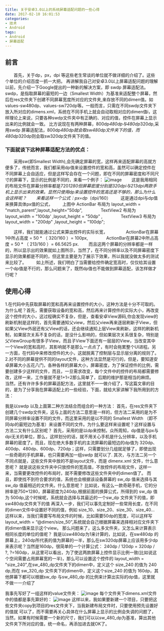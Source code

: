 ```yaml
---
title: 关于安卓3.0以上的系统屏幕适配问题的一些心得
date: 2017-02-10 16:01:53
categories:
- 技术
- Android
tags: 
- Android
- 屏幕适配
---
```

## 前言
&#8195;&#8195;首先，关于dp，px，dpi 等这些老生常谈的单位就不做详细的介绍了。这些个单位的介绍百度一抓一大把。
再讲解我自己对安卓3.0以上屏幕适配问题的理解以前，先介绍一下Google提出的一种新的解决方案，即 sw<n>dp 屏幕适配法。sw<n>dp，是指取屏幕的最短的一边（Smallest Width）为基准来适配整个屏幕，然后在res文件夹下创建不同屏幕宽度所对应的文件夹,来存放不同的dimen值。如 values-sw480dp、values-sw720dp等。一般而言，只需在不同sw<n>dp文件夹下放入所对应的dimens.xml，系统在不同手机上就会自动取相对应的dimen值i，这样理论上来说，只要各种sw<n>dp文件夹中有正确的、对应的值，控件在屏幕上显示出来的比例就会一致。
比方说现在有两种屏幕，800dp*480dp与480dp*320dp,采用sw<n>dp 屏幕适配法，800dp*480dp就会取sw480dp文件夹下的值，而480dp*320dp则会取sw320dp文件夹下的值。 

### 下面就谈下这种屏幕适配方法的优点：
&#8195;&#8195;采用sw(即Smallest Width),会先确定屏幕的宽，这样再来适配屏幕的高就方便多了，传统而言，我们都采用dp值来设置控件的宽和高，虽然可以确定控件在不同屏幕上会自适应，但是这样写会存在一个问题，即在不同的屏幕密度和不同尺寸的屏幕下，显示的比例是不同的，来看一个例子：
![image](http://ol58plgkm.bkt.clouddn.com/20141029135649680.jpg)
&#8195;&#8195;这是我用相同的布局文件在屏幕分辨率都是720*1280但屏幕密度分别是320dpi与213dpi两款手机上显示出来的效果。显然只使用dp来设置控件的宽高还是不够的，那么为什么会这样呢？
&#8195;&#8195;来看这样一个公式：px=dp*（dpi/160）
&#8195;&#8195;这是通过dpi与dp值来换算具体px值的公式，
&#8195;&#8195;上图中 ActionBar 布局为 layout_width = "match_parent",layout_height="50dp", 
&#8195;&#8195;&#8195;&#8195;TextView2 布局为 layout_width = "100dp' ,layout_height = "50dp" , 
&#8195;&#8195;&#8195;&#8195;TextView3 布局为 layout_width = "200dp" ,layout_height = "100dp";

&#8195;&#8195;这样，我们就能通过公式来算出控件的实际长宽，
&#8195;&#8195;&#8195;&#8195;ActionBar在屏幕1中所占高度 = 50 * （ 320/160 ）= 100px,
&#8195;&#8195;&#8195;&#8195;ActionBar在屏幕2中所占高度 = 50 * （ 213/160 ）= 66.5625 px.
&#8195;&#8195;而且这两个屏幕的分辨率都是一样的，所以显示出的效果就如上图所示，当然了，在不同分辨率以及不同屏幕密度下显示的效果都是不同的，但这里主要是为了展示下效果，所以我就没做太多的测试来比较了。
&#8195;&#8195;如上所述，我们明白了当需要给控件确定宽高时，仅仅给其设置一个dp值是不行的，那么问题来了，既然dp值也不能做到屏幕适配，该怎样做才行呢？

## 使用心得
1.在代码中先获取屏幕的宽和高再来设置控件的大小，这种方法是十分不可取的。为什么呢？首先，需要获取设备的宽和高，然后再来计算控件的实际大小，再改变这个控件的大小，这过程确实不复杂，但是，查看安卓View源码,你会发现view的刷新机制是这样的，首先需要通知父view，然后父view再来逐层刷新子View，但如果父View外层还有父View的话，还会继续通知上层View来刷新，这样的刷新机制，如果层次关系不复杂的话，是没什么影响的，但如果层次关系很复杂，特别是父ViewGroup有很多子View，而且子View下面还有一层层的View，当改变其中一个View的宽和高时，其影响就不是那么一点点了，有时会拖累整个UI进程。另一方面，在代码中来修改控件的大小，这就脱离了控制层与显示层分离的规则了。
2.对不同的屏幕提供不同的layout文件，这种方法显然是可行的，但是，要知道安卓屏幕大小五花八门，各种各样的屏幕大小，屏幕密度，为了保证控件的比例，需要创建多少这样的文件，而且，一旦需求改变，每个文件中的控件的布局都需要修改，这样一来，工作量就不是1+1=2那么简单了，后期的维护那是相当的麻烦。
当然，还有许许多多的屏幕适配方法，这里就不一一做介绍了，写这篇文章的目的，是为了分享我在屏幕适配上的一些经验，下面，就给大家讲解下我所用到的方法：
    
我是以sw<n>dp 以及上面第二种方法结合而组合的一种方法：
首先，在res文件夹下创建几个sw<n>dp文件夹，这与上面的方法二意思是一样的，但方法二采用的是为不同屏幕分辨率设置不同的文件，而这里采用的是以不同的 Smallest Width （即不同dp的最短边为基准）来设置不同的文件。为什么要这样来设置呢？这样设置与方法二又有什么区别呢？ 首先，采用的是以dp来控制，众所周知，dp值是与px与dpi无关的单位，那么，这样划分的话，就不用关心手机是什么分辨率，以及手机屏幕的密度了。而且，现在绝大多数手机的主流屏幕的最短边的dp值为 320dp、400dp、480dp、600dp、720dp；这样，只需要划分几组就足够了，即使出现一些奇葩的手机屏幕，也只需要再加一组sw<n>dp 就可以了.
其次，与方法二另一个不同点就是，这些文件夹中放的不是layout文件，而是 dimenx.xml 文件，什么意思呢？ 就是说这些文件夹中只放控件的宽高值，不放控件的布局文件，这样一来，当需要更改控件的布局时，就不需要修改这些文件夹中的dimen值了。 而且，即使找不到符合要求的值，系统也会根据该设备屏幕的 sw_dp 值来选择与其 sw_dp 值最相近的文件夹。什么意思呢？
比如说，有这么一款奇葩手机，它的分辨率是750*1280，屏幕密度为240dp,根据前面的换算公式，所得到的 sw_dp 值为 500dp,这个时候呢，系统就会选择与其最近的一个sw_dp 文件夹下的值，即sw480dp文件夹下的值
再深入一步，我们可以事先定制好一些常用长度，在不同的dimen文件中设置好不同的值，例如 size_10、size_20、size_30、size_40...这样以来，当我们需要写布局文件的时候，比如需要50dp的宽度，可以这样写 layout_width = “@dimen/size_50”,系统就会自己根据屏幕来选择相对应文件夹下的dimen值来显示这个view。
那么问题来了，这么多文件夹，又怎么来计算表示相同长度的单位的值呢？
我是以sw480dp为1来计算的，比如说，在sw480dp 的屏幕上，240dp所代表的值为屏幕的一半，那么在sw320dp屏幕上应该用多少dp来表示呢？当然是160dp，很简单的一个计算公式： 240dp / 120dp = 320dp / ?, ?=160dp，从这里可以看出，为了使这两款屏幕上控件显示比例一致(比如说这个空间需要占用屏幕宽的一半)，那么可以设置这个控件的 layout_width = "size_240",在sw_480_dp文件夹下的dimen中，定义这个 size_240 的值为 240 dp,而在 sw_320_dp 文件夹下的dimen中，定义这个size_240 的值为 160dp，其他屏幕下都可以根据sw_dp 与sw_480_dp 的比例来计算出实际的dp值，这里就不做一一介绍了


我事先写好了一组这样的value文件夹：
![image](http://ol58plgkm.bkt.clouddn.com/20141029152907721.png)
每个文件夹下dimens.xml文件中的值都是事先算好的：
![image](http://ol58plgkm.bkt.clouddn.com/20141029152955971.jpg)
这样以来，我如果要新建一个项目，只要把这些文件夹copy到项目的res文件夹下，当我新建布局文件时，只要使用预先设置好的值就 可以了，而不需要再关心具体在什么屏幕上显示的比例会失调的问题了，当然，如果有时候需要一个新的尺寸，我们可以以sw_480_dp为基准，算出其他文件夹下所对应的值，统一命名，再添加进去就OK了。